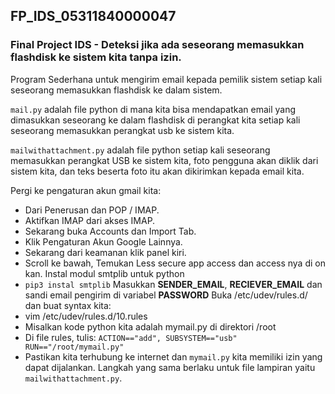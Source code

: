 ## FP_IDS_05311840000047
### Final Project IDS - Deteksi jika ada seseorang memasukkan flashdisk ke sistem kita tanpa izin. <br>

Program Sederhana untuk mengirim email kepada pemilik sistem setiap kali seseorang memasukkan flashdisk ke dalam sistem.<br>

`mail.py` adalah file python di mana kita bisa mendapatkan email yang dimasukkan seseorang ke dalam flashdisk di perangkat kita setiap kali seseorang memasukkan perangkat usb ke sistem kita. <br>

`mailwithattachment.py` adalah file python setiap kali seseorang memasukkan perangkat USB ke sistem kita, foto pengguna akan diklik dari sistem kita, dan teks beserta foto itu akan dikirimkan kepada email kita.

Pergi ke pengaturan akun gmail kita:
- Dari Penerusan dan POP / IMAP.
- Aktifkan IMAP dari akses IMAP.
- Sekarang buka Accounts dan Import Tab.
- Klik Pengaturan Akun Google Lainnya.
- Sekarang dari keamanan klik panel kiri.
- Scroll ke bawah, Temukan Less secure app access dan access nya di on kan.
Instal modul smtplib untuk python
- `pip3 instal smtplib`
Masukkan <b>SENDER_EMAIL</b>, <b>RECIEVER_EMAIL</b> dan sandi email pengirim di variabel <b>PASSWORD</b>
Buka /etc/udev/rules.d/ dan buat syntax kita:
- vim /etc/udev/rules.d/10.rules
- Misalkan kode python kita adalah mymail.py di direktori /root
- Di file rules, tulis: `ACTION=="add", SUBSYSTEM=="usb" RUN=="/root/mymail.py"`
- Pastikan kita terhubung ke internet dan `mymail.py` kita memiliki izin yang dapat dijalankan.
Langkah yang sama berlaku untuk file lampiran yaitu `mailwithattachment.py`.
